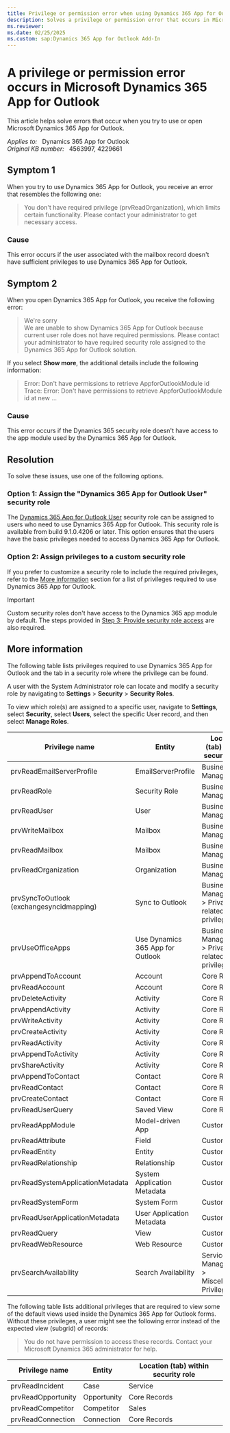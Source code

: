 ```yaml
---
title: Privilege or permission error when using Dynamics 365 App for Outlook
description: Solves a privilege or permission error that occurs in Microsoft Dynamics 365 App for Outlook.
ms.reviewer: 
ms.date: 02/25/2025
ms.custom: sap:Dynamics 365 App for Outlook Add-In
---
```

# A privilege or permission error occurs in Microsoft Dynamics 365 App for Outlook

This article helps solve errors that occur when you try to use or open Microsoft Dynamics 365 App for Outlook.

_Applies to:_ &nbsp; Dynamics 365 App for Outlook  
_Original KB number:_ &nbsp; 4563997, 4229661

## Symptom 1

When you try to use Dynamics 365 App for Outlook, you receive an error that resembles the following one:

> You don't have required privilege (prvReadOrganization), which limits certain functionality. Please contact your administrator to get necessary access.

### Cause

This error occurs if the user associated with the mailbox record doesn't have sufficient privileges to use Dynamics 365 App for Outlook.

## Symptom 2

When you open Dynamics 365 App for Outlook, you receive the following error:

> We're sorry  
> We are unable to show Dynamics 365 App for Outlook because current user role does not have required permissions. Please contact your administrator to have required security role assigned to the Dynamics 365 App for Outlook solution.

If you select **Show more**, the additional details include the following information:

> Error: Don't have permissions to retrieve AppforOutlookModule id  
> Trace: Error: Don't have permissions to retrieve AppforOutlookModule id at new ...

### Cause

This error occurs if the Dynamics 365 security role doesn't have access to the app module used by the Dynamics 365 App for Outlook.

## Resolution

To solve these issues, use one of the following options.

### Option 1: Assign the "Dynamics 365 App for Outlook User" security role

The [Dynamics 365 App for Outlook User](/dynamics365/outlook-app/deploy-dynamics-365-app-for-outlook#provide-security-role-access) security role can be assigned to users who need to use Dynamics 365 App for Outlook. This security role is available from build 9.1.0.4206 or later. This option ensures that the users have the basic privileges needed to access Dynamics 365 App for Outlook.

### Option 2: Assign privileges to a custom security role

If you prefer to customize a security role to include the required privileges, refer to the [More information](#more-information) section for a list of privileges required to use Dynamics 365 App for Outlook.

> [!IMPORTANT]
> Custom security roles don't have access to the Dynamics 365 app module by default. The steps provided in [Step 3: Provide security role access](/dynamics365/outlook-app/deploy-dynamics-365-app-for-outlook#step-3-provide-security-role-access) are also required.

## More information

The following table lists privileges required to use Dynamics 365 App for Outlook and the tab in a security role where the privilege can be found.

A user with the System Administrator role can locate and modify a security role by navigating to **Settings** > **Security** > **Security Roles**.

To view which role(s) are assigned to a specific user, navigate to **Settings**, select **Security**, select **Users**, select the specific User record, and then select **Manage Roles**.

| Privilege name| Entity| Location (tab) within security role|
|---|---|---|
|prvReadEmailServerProfile|EmailServerProfile|Business Management|
|prvReadRole|Security Role|Business Management|
|prvReadUser|User|Business Management|
|prvWriteMailbox|Mailbox|Business Management|
|prvReadMailbox|Mailbox|Business Management|
|prvReadOrganization|Organization|Business Management|
|prvSyncToOutlook (exchangesyncidmapping)|Sync to Outlook|Business Management > Privacy-related privileges|
|prvUseOfficeApps|Use Dynamics 365 App for Outlook|Business Management > Privacy-related privileges|
|prvAppendToAccount|Account|Core Records|
|prvReadAccount|Account|Core Records|
|prvDeleteActivity|Activity|Core Records|
|prvAppendActivity|Activity|Core Records|
|prvWriteActivity|Activity|Core Records|
|prvCreateActivity|Activity|Core Records|
|prvReadActivity|Activity|Core Records|
|prvAppendToActivity|Activity|Core Records|
|prvShareActivity|Activity|Core Records|
|prvAppendToContact|Contact|Core Records|
|prvReadContact|Contact|Core Records|
|prvCreateContact|Contact|Core Records|
|prvReadUserQuery|Saved View|Core Records|
|prvReadAppModule|Model-driven App|Customization|
|prvReadAttribute|Field|Customization|
|prvReadEntity|Entity|Customization|
|prvReadRelationship|Relationship|Customization|
|prvReadSystemApplicationMetadata|System Application Metadata|Customization|
|prvReadSystemForm|System Form|Customization|
|prvReadUserApplicationMetadata|User Application Metadata|Customization|
|prvReadQuery|View|Customization|
|prvReadWebResource|Web Resource|Customization|
|prvSearchAvailability|Search Availability|Service Management > Miscellaneous Privileges|

The following table lists additional privileges that are required to view some of the default views used inside the Dynamics 365 App for Outlook forms. Without these privileges, a user might see the following error instead of the expected view (subgrid) of records:

> You do not have permission to access these records. Contact your Microsoft Dynamics 365 administrator for help.

| Privilege name| Entity| Location (tab) within security role|
|---|---|---|
|prvReadIncident|Case|Service|
|prvReadOpportunity|Opportunity|Core Records|
|prvReadCompetitor|Competitor|Sales|
|prvReadConnection|Connection|Core Records|
